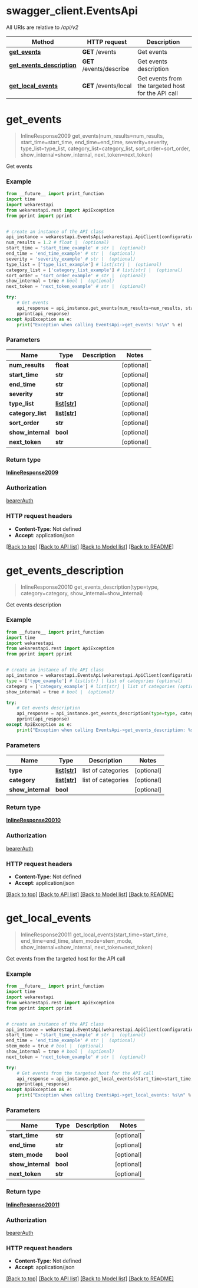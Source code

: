 # swagger_client.EventsApi

All URIs are relative to */api/v2*

Method | HTTP request | Description
------------- | ------------- | -------------
[**get_events**](EventsApi.md#get_events) | **GET** /events | Get events
[**get_events_description**](EventsApi.md#get_events_description) | **GET** /events/describe | Get events description
[**get_local_events**](EventsApi.md#get_local_events) | **GET** /events/local | Get events from the targeted host for the API call

# **get_events**
> InlineResponse2009 get_events(num_results=num_results, start_time=start_time, end_time=end_time, severity=severity, type_list=type_list, category_list=category_list, sort_order=sort_order, show_internal=show_internal, next_token=next_token)

Get events

### Example

```python
from __future__ import print_function
import time
import wekarestapi
from wekarestapi.rest import ApiException
from pprint import pprint


# create an instance of the API class
api_instance = wekarestapi.EventsApi(wekarestapi.ApiClient(configuration))
num_results = 1.2 # float |  (optional)
start_time = 'start_time_example' # str |  (optional)
end_time = 'end_time_example' # str |  (optional)
severity = 'severity_example' # str |  (optional)
type_list = ['type_list_example'] # list[str] |  (optional)
category_list = ['category_list_example'] # list[str] |  (optional)
sort_order = 'sort_order_example' # str |  (optional)
show_internal = true # bool |  (optional)
next_token = 'next_token_example' # str |  (optional)

try:
    # Get events
    api_response = api_instance.get_events(num_results=num_results, start_time=start_time, end_time=end_time, severity=severity, type_list=type_list, category_list=category_list, sort_order=sort_order, show_internal=show_internal, next_token=next_token)
    pprint(api_response)
except ApiException as e:
    print("Exception when calling EventsApi->get_events: %s\n" % e)
```

### Parameters

Name | Type | Description  | Notes
------------- | ------------- | ------------- | -------------
 **num_results** | **float**|  | [optional] 
 **start_time** | **str**|  | [optional] 
 **end_time** | **str**|  | [optional] 
 **severity** | **str**|  | [optional] 
 **type_list** | [**list[str]**](str.md)|  | [optional] 
 **category_list** | [**list[str]**](str.md)|  | [optional] 
 **sort_order** | **str**|  | [optional] 
 **show_internal** | **bool**|  | [optional] 
 **next_token** | **str**|  | [optional] 

### Return type

[**InlineResponse2009**](InlineResponse2009.md)

### Authorization

[bearerAuth](../README.md#bearerAuth)

### HTTP request headers

 - **Content-Type**: Not defined
 - **Accept**: application/json

[[Back to top]](#) [[Back to API list]](../README.md#documentation-for-api-endpoints) [[Back to Model list]](../README.md#documentation-for-models) [[Back to README]](../README.md)

# **get_events_description**
> InlineResponse20010 get_events_description(type=type, category=category, show_internal=show_internal)

Get events description

### Example

```python
from __future__ import print_function
import time
import wekarestapi
from wekarestapi.rest import ApiException
from pprint import pprint


# create an instance of the API class
api_instance = wekarestapi.EventsApi(wekarestapi.ApiClient(configuration))
type = ['type_example'] # list[str] | list of categories (optional)
category = ['category_example'] # list[str] | list of categories (optional)
show_internal = true # bool |  (optional)

try:
    # Get events description
    api_response = api_instance.get_events_description(type=type, category=category, show_internal=show_internal)
    pprint(api_response)
except ApiException as e:
    print("Exception when calling EventsApi->get_events_description: %s\n" % e)
```

### Parameters

Name | Type | Description  | Notes
------------- | ------------- | ------------- | -------------
 **type** | [**list[str]**](str.md)| list of categories | [optional] 
 **category** | [**list[str]**](str.md)| list of categories | [optional] 
 **show_internal** | **bool**|  | [optional] 

### Return type

[**InlineResponse20010**](InlineResponse20010.md)

### Authorization

[bearerAuth](../README.md#bearerAuth)

### HTTP request headers

 - **Content-Type**: Not defined
 - **Accept**: application/json

[[Back to top]](#) [[Back to API list]](../README.md#documentation-for-api-endpoints) [[Back to Model list]](../README.md#documentation-for-models) [[Back to README]](../README.md)

# **get_local_events**
> InlineResponse20011 get_local_events(start_time=start_time, end_time=end_time, stem_mode=stem_mode, show_internal=show_internal, next_token=next_token)

Get events from the targeted host for the API call

### Example

```python
from __future__ import print_function
import time
import wekarestapi
from wekarestapi.rest import ApiException
from pprint import pprint


# create an instance of the API class
api_instance = wekarestapi.EventsApi(wekarestapi.ApiClient(configuration))
start_time = 'start_time_example' # str |  (optional)
end_time = 'end_time_example' # str |  (optional)
stem_mode = true # bool |  (optional)
show_internal = true # bool |  (optional)
next_token = 'next_token_example' # str |  (optional)

try:
    # Get events from the targeted host for the API call
    api_response = api_instance.get_local_events(start_time=start_time, end_time=end_time, stem_mode=stem_mode, show_internal=show_internal, next_token=next_token)
    pprint(api_response)
except ApiException as e:
    print("Exception when calling EventsApi->get_local_events: %s\n" % e)
```

### Parameters

Name | Type | Description  | Notes
------------- | ------------- | ------------- | -------------
 **start_time** | **str**|  | [optional] 
 **end_time** | **str**|  | [optional] 
 **stem_mode** | **bool**|  | [optional] 
 **show_internal** | **bool**|  | [optional] 
 **next_token** | **str**|  | [optional] 

### Return type

[**InlineResponse20011**](InlineResponse20011.md)

### Authorization

[bearerAuth](../README.md#bearerAuth)

### HTTP request headers

 - **Content-Type**: Not defined
 - **Accept**: application/json

[[Back to top]](#) [[Back to API list]](../README.md#documentation-for-api-endpoints) [[Back to Model list]](../README.md#documentation-for-models) [[Back to README]](../README.md)

